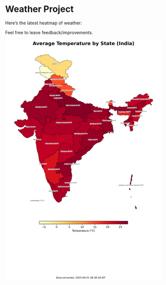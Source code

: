 # Weather Project

Here’s the latest heatmap of weather:

Feel free to leave feedback/improvements.

![India Heatmap](docs/assets/india_heatmap.png?v=CF4E34)

